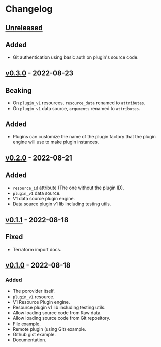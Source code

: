 # Changelog

## [Unreleased]

## Added

- Git authentication using basic auth on plugin's source code.

## [v0.3.0] - 2022-08-23

## Beaking

- On `plugin_v1` resources, `resource_data` renamed to `attributes`.
- On `plugin_v1` data source, `arguments` renamed to `attributes`.

## Added

- Plugins can customize the name of the plugin factory that the plugin engine will use to make plugin instances.

## [v0.2.0] - 2022-08-21

## Added

- `resource_id` attribute (The one without the plugin ID).
- `plugin_v1` data source.
- V1 data source plugin engine.
- Data source plugin v1 lib including testing utils.

## [v0.1.1] - 2022-08-18

## Fixed

- Terraform import docs.

## [v0.1.0] - 2022-08-18

### Added

- The porovider itself.
- `plugin_v1` resource.
- V1 Resource Plugin engine.
- Resource plugin v1 lib including testing utils.
- Allow loading source code from Raw data.
- Allow loading source code from Git repository.
- File example.
- Remote plugin (using Git) example.
- Github gist example.
- Documentation.


[unreleased]: https://github.com/slok/terraform-provider-goplugin/compare/v0.3.0...HEAD
[v0.3.0]: https://github.com/slok/terraform-provider-goplugin/compare/v0.2.0...v0.3.0
[v0.2.0]: https://github.com/slok/terraform-provider-goplugin/compare/v0.1.1...v0.2.0
[v0.1.1]: https://github.com/slok/terraform-provider-goplugin/compare/v0.1.0...v0.1.1
[v0.1.0]: https://github.com/slok/terraform-provider-goplugin/releases/tag/v0.1.0
